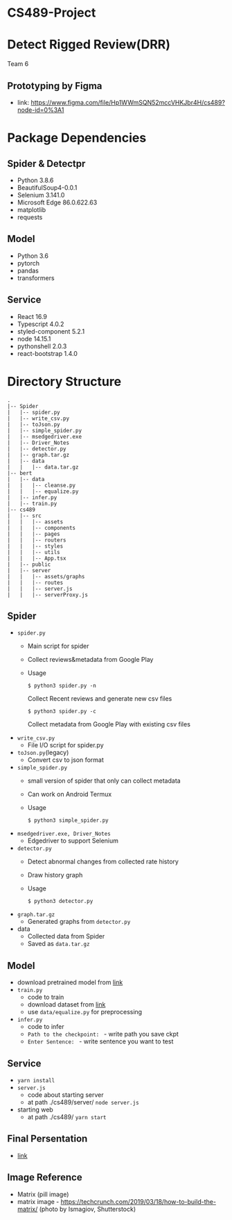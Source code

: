 # CS489-Project
# Detect Rigged Review(DRR)
Team 6

## Prototyping by Figma
- link: <https://www.figma.com/file/Hp1WWmSQN52mccVHKJbr4H/cs489?node-id=0%3A1>

Package Dependencies
=======

Spider & Detectpr
-----
- Python 3.8.6
- BeautifulSoup4-0.0.1
- Selenium 3.141.0
- Microsoft Edge 86.0.622.63
- matplotlib
- requests

Model
----
- Python 3.6
- pytorch
- pandas
- transformers

Service
-----
- React 16.9
- Typescript 4.0.2
- styled-component 5.2.1
- node 14.15.1
- pythonshell 2.0.3
- react-bootstrap 1.4.0

Directory Structure
======
```
.
|-- Spider
|   |-- spider.py
|   |-- write_csv.py
|   |-- toJson.py
|   |-- simple_spider.py
|   |-- msedgedriver.exe
|   |-- Driver_Notes
|   |-- detector.py
|   |-- graph.tar.gz
|   |-- data
|   |   |-- data.tar.gz
|-- bert
|   |-- data
|   |   |-- cleanse.py
|   |   |-- equalize.py
|   |-- infer.py
|   |-- train.py
|-- cs489
|   |-- src
|   |   |-- assets
|   |   |-- components
|   |   |-- pages
|   |   |-- routers
|   |   |-- styles
|   |   |-- utils
|   |   |-- App.tsx
|   |-- public
|   |-- server
|   |   |-- assets/graphs
|   |   |-- routes
|   |   |-- server.js
|   |   |-- serverProxy.js
```
Spider
----
 - `spider.py`
    - Main script for spider
    - Collect reviews&metadata from Google Play
    - Usage

        `$ python3 spider.py -n`
        
        Collect Recent reviews and generate new csv files

        `$ python3 spider.py -c`

        Collect metadata from Google Play with existing csv files
 - `write_csv.py`
    - File I/O script for spider.py
 - `toJson.py`(legacy)
    - Convert csv to json format
 - `simple_spider.py`
    - small version of spider that only can collect metadata
    - Can work on Android Termux
    - Usage

        `$ python3 simple_spider.py`
 - `msedgedriver.exe, Driver_Notes`
    - Edgedriver to support Selenium
 - `detector.py`
    - Detect abnormal changes from collected rate history
    - Draw history graph
    - Usage
    
        `$ python3 detector.py`
 - `graph.tar.gz`
    - Generated graphs from `detector.py`
 - data
    - Collected data from Spider
    - Saved as `data.tar.gz`

Model
----
- download pretrained model from [link](https://drive.google.com/file/d/1SCaPK6HhUHl9FS4bTPkOlHGSaC4HUJs5/view?usp=sharing)
- `train.py`
   - code to train
   - download dataset from [link](https://jmcauley.ucsd.edu/data/amazon/)
   - use `data/equalize.py` for preprocessing
- `infer.py`
   - code to infer
   - `Path to the checkpoint: ` - write path you save ckpt
   - `Enter Sentence: ` - write sentence you want to test 

Service
----
- `yarn install`
- `server.js`
   - code about starting server
   - at path ./cs489/server/ `node server.js`
- starting web
   - at path ./cs489/ `yarn start`


## Final Persentation
- [link](https://youtu.be/69NOLS050U0)

## Image Reference
- Matrix (pill image)
- matrix image - https://techcrunch.com/2019/03/18/how-to-build-the-matrix/ (photo by Ismagiov, Shutterstock)
